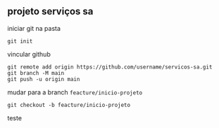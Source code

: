 ## projeto serviços sa

iniciar git na pasta
```shell
git init
```
vincular github
```shell
git remote add origin https://github.com/username/servicos-sa.git
git branch -M main
git push -u origin main
```
mudar para a branch `feacture/inicio-projeto`
```shell
git checkout -b feacture/inicio-projeto
```
teste